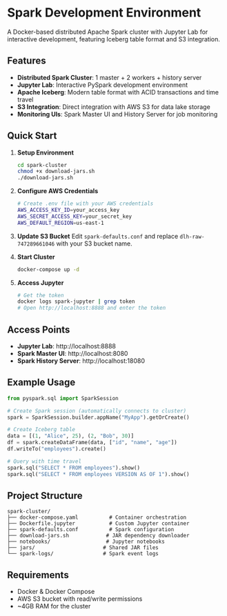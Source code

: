 # Spark Development Environment

A Docker-based distributed Apache Spark cluster with Jupyter Lab for interactive development, featuring Iceberg table format and S3 integration.

## Features

- **Distributed Spark Cluster**: 1 master + 2 workers + history server
- **Jupyter Lab**: Interactive PySpark development environment
- **Apache Iceberg**: Modern table format with ACID transactions and time travel
- **S3 Integration**: Direct integration with AWS S3 for data lake storage
- **Monitoring UIs**: Spark Master UI and History Server for job monitoring

## Quick Start

1. **Setup Environment**
   ```bash
   cd spark-cluster
   chmod +x download-jars.sh
   ./download-jars.sh
   ```

2. **Configure AWS Credentials**
   ```bash
   # Create .env file with your AWS credentials
   AWS_ACCESS_KEY_ID=your_access_key
   AWS_SECRET_ACCESS_KEY=your_secret_key
   AWS_DEFAULT_REGION=us-east-1
   ```

3. **Update S3 Bucket**
   Edit `spark-defaults.conf` and replace `dlh-raw-747289661046` with your S3 bucket name.

4. **Start Cluster**
   ```bash
   docker-compose up -d
   ```

5. **Access Jupyter**
   ```bash
   # Get the token
   docker logs spark-jupyter | grep token
   # Open http://localhost:8888 and enter the token
   ```

## Access Points

- **Jupyter Lab**: http://localhost:8888
- **Spark Master UI**: http://localhost:8080
- **Spark History Server**: http://localhost:18080

## Example Usage

```python
from pyspark.sql import SparkSession

# Create Spark session (automatically connects to cluster)
spark = SparkSession.builder.appName("MyApp").getOrCreate()

# Create Iceberg table
data = [(1, "Alice", 25), (2, "Bob", 30)]
df = spark.createDataFrame(data, ["id", "name", "age"])
df.writeTo("employees").create()

# Query with time travel
spark.sql("SELECT * FROM employees").show()
spark.sql("SELECT * FROM employees VERSION AS OF 1").show()
```

## Project Structure

```
spark-cluster/
├── docker-compose.yaml          # Container orchestration
├── Dockerfile.jupyter           # Custom Jupyter container
├── spark-defaults.conf          # Spark configuration
├── download-jars.sh            # JAR dependency downloader
├── notebooks/                  # Jupyter notebooks
├── jars/                      # Shared JAR files
└── spark-logs/                # Spark event logs
```

## Requirements

- Docker & Docker Compose
- AWS S3 bucket with read/write permissions
- ~4GB RAM for the cluster
